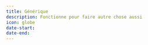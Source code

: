 ```yaml
---
title: Générique
description: Fonctionne pour faire autre chose aussi
icon: globe
date-start:
date-end:
---
```


